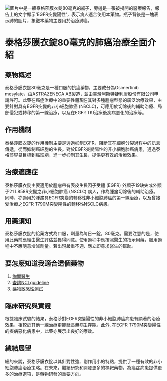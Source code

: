 ![圖片中是一瓶泰格莎膜衣錠80毫克的瓶子，旁邊是一張被揭開的醫療報告，報告上的文字顯示'EGFR突變陽性'，表示病人適合使用本藥物。瓶子背後是一塊表示肺的圖片，象徵本藥物主要用於治療肺癌。](https://i.imgur.com/y4RuxzO.jpeg)
# 泰格莎膜衣錠80毫克的肺癌治療全面介紹

## 藥物概述
泰格莎膜衣錠80毫克是一種口服的抗癌藥物，主要成分為Osimertinib mesylate，由ASTRAZENECA AB製造，並由臺灣阿斯特捷利康股份有限公司申請許可。此藥在癌症治療中的重要性體現在其對多種腫瘤型態的廣泛治療效果，主要針對具有EGFR突變的非小細胞肺癌 (NSCLC)，可應用於切除後的輔助治療、局部侵犯或轉移的第一線治療，以及在EGFR TKI治療後疾病惡化的治療等。

## 作用機制
泰格莎膜衣錠的作用機制主要是透過抑制EGFR，阻斷其在細胞分裂過程中的訊息傳遞，從而抑制癌細胞的生長。對於EGFR突變陽性的非小細胞肺癌病患，通過泰格莎容易目標到癌細胞，進一步抑制其生長，提供更有效的治療效果。

## 治療適應症
泰格莎膜衣錠主要適用於腫瘤帶有表皮生長因子受體 (EGFR) 外顯子19缺失或外顯子21 L858R突變之非小細胞肺癌 (NSCLC) 病人，作為腫瘤切除後的輔助治療。同時，亦適用於腫瘤具EGFR突變的轉移性非小細胞肺癌的第一線治療，以及曾接受治療之EGFR T790M突變陽性的轉移性NSCLC病患。

## 用藥須知
泰格莎膜衣錠的給藥方式為口服，劑量為每日一錠，80毫克。需要注意的是，使用此藥前應經由醫生評估並獲得同意。使用過程中應按照醫生的指示用藥，服用過程中不應隨意增減劑量。若出現嚴重不適，應立即尋求醫生的幫助。

## 要怎麼知道我適合這個藥物
1. [詢問醫生](./text/1-1.html)
2. [查詢NCI guideline](./text/1-2.html)
3. [藥物敏感性測試](./text/1-3.html)

## 臨床研究與實證
根據臨床試驗的結果，泰格莎對EGFR突變陽性的非小細胞肺癌病患有顯著的治療效果，相較於其他一線治療更能延長無病生存期。此外, 在EGFR T790M突變陽性的疾病惡化病患中，此藥亦展示出良好的療效。

## 總結展望
總的來說，泰格莎膜衣錠以其針對性強、副作用小的特點，提供了一種有效的非小細胞肺癌治療策略。在未來，繼續研究和開發更多的標靶藥物，為癌症病患提供更多的治療選項，是藥物研發的重要方向。

